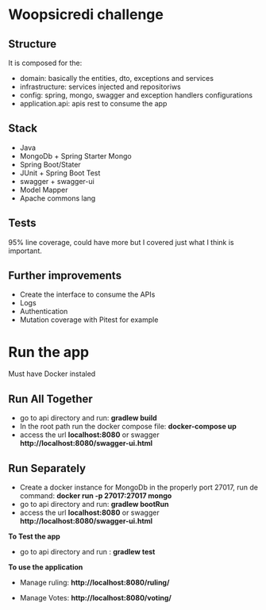 # Woopsicredi challenge

## Structure
It is composed for the:
* domain: basically the entities, dto, exceptions and services
* infrastructure: services injected and repositoriws
* config: spring, mongo, swagger and exception handlers configurations
* application.api: apis rest to consume the app

## Stack
* Java
* MongoDb + Spring Starter Mongo
* Spring Boot/Stater
* JUnit + Spring Boot Test
* swagger + swagger-ui
* Model Mapper
* Apache commons lang

## Tests
95% line coverage, could have more but I covered just what I think is important.

## Further improvements

* Create the interface to consume the APIs
* Logs
* Authentication
* Mutation coverage with Pitest for example

# Run the app

Must have Docker instaled

## Run All Together

* go to api directory and run: **gradlew build**
* In the root path run the docker compose file: **docker-compose up**
* access the url **localhost:8080** or swagger **http://localhost:8080/swagger-ui.html**

## Run Separately

* Create a docker instance for MongoDb in the properly port 27017, run de command: **docker run -p 27017:27017 mongo**
* go to api directory and run: **gradlew bootRun**
* access the url **localhost:8080** or swagger **http://localhost:8080/swagger-ui.html**

**To Test the app**

* go to api directory and run :  **gradlew test**

**To use the application**

* Manage ruling: **http://localhost:8080/ruling/**

* Manage Votes: **http://localhost:8080/voting/**
